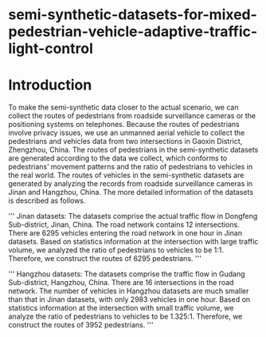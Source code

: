 # semi-synthetic-datasets-for-mixed-pedestrian-vehicle-adaptive-traffic-light-control

Introduction
====
To make the semi-synthetic data closer to the actual scenario, we can collect the routes of pedestrians from roadside surveillance cameras or the positioning systems on telephones. Because the routes of pedestrians involve privacy issues, we use an unmanned aerial vehicle to collect the pedestrians and vehicles data from two intersections in Gaoxin District, Zhengzhou, China. The routes of pedestrians in the semi-synthetic datasets are generated according to the data we collect, which conforms to pedestrians’ movement patterns and the ratio of pedestrians to vehicles in the real world. The routes of vehicles in the semi-synthetic datasets are generated by analyzing the records from roadside surveillance cameras in Jinan and Hangzhou, China.  The more detailed information of the datasets is described as follows.

'''
Jinan datasets: The datasets comprise the actual traffic flow in Dongfeng Sub-district, Jinan, China. The road network contains 12 intersections. There are 6295 vehicles entering the road network in one hour in Jinan datasets. Based on statistics information at the intersection with large traffic volume, we analyzed the ratio of pedestrians to vehicles to be 1:1. Therefore, we construct the routes of 6295 pedestrians.
'''

'''
Hangzhou datasets: The datasets comprise the traffic flow in Gudang Sub-district, Hangzhou, China. There are 16 intersections in the road network. The number of vehicles in Hangzhou datasets are much smaller than that in Jinan datasets, with only 2983 vehicles in one hour. Based on statistics information at the intersection with small traffic volume, we analyze the ratio of pedestrians to vehicles to be 1.325:1. Therefore, we construct the routes of 3952 pedestrians.
'''
